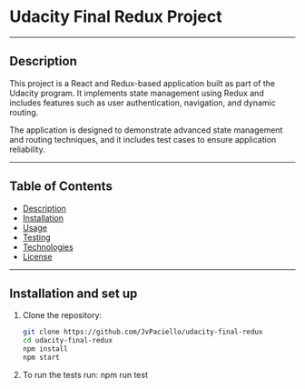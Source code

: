 # Udacity Final Redux Project

---

## **Description**

This project is a React and Redux-based application built as part of the Udacity program. It implements state management using Redux and includes features such as user authentication, navigation, and dynamic routing.

The application is designed to demonstrate advanced state management and routing techniques, and it includes test cases to ensure application reliability.

---

## **Table of Contents**

- [Description](#description)
- [Installation](#installation)
- [Usage](#usage)
- [Testing](#testing)
- [Technologies](#technologies)
- [License](#license)

---

## **Installation and set up**

1. Clone the repository:
   ```bash
   git clone https://github.com/JvPaciello/udacity-final-redux
   cd udacity-final-redux
   npm install
   npm start
   
2. To run the tests run:
   npm run test
